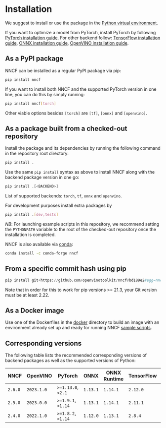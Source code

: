# Installation

We suggest to install or use the package in the [Python virtual environment](https://docs.python.org/3/tutorial/venv.html).

If you want to optimize a model from PyTorch, install PyTorch by following [PyTorch installation guide](https://pytorch.org/get-started/locally/#start-locally). For other backend follow: [TensorFlow installation guide](https://www.tensorflow.org/install/), [ONNX installation guide](https://onnxruntime.ai/docs/install/), [OpenVINO installation guide](https://docs.openvino.ai/latest/openvino_docs_install_guides_overview.html).

## As a PyPI package

NNCF can be installed as a regular PyPI package via pip:

```bash
pip install nncf
```

If you want to install both NNCF and the supported PyTorch version in one line, you can do this by simply running:

```bash
pip install nncf[torch]
```

Other viable options besides `[torch]` are `[tf]`, `[onnx]` and `[openvino]`.

## As a package built from a checked-out repository

Install the package and its dependencies by running the following command in the repository root directory:

```bash
pip install .
```

Use the same `pip install` syntax as above to install NNCF along with the backend package version in one go:

```bash
pip install .[<BACKEND>]
```

List of supported backends: `torch`, `tf`, `onnx` and `openvino`.

For development purposes install extra packages by

```bash
pip install .[dev,tests]
```

_NB_: For launching example scripts in this repository, we recommend setting the `PYTHONPATH` variable to the root of the checked-out repository once the installation is completed.

NNCF is also available via [conda](https://anaconda.org/conda-forge/nncf):

```bash
conda install -c conda-forge nncf
```

## From a specific commit hash using pip

```python
pip install git+https://github.com/openvinotoolkit/nncf@bd189e2#egg=nncf
```

Note that in order for this to work for pip versions >= 21.3, your Git version must be at least 2.22.

## As a Docker image

Use one of the Dockerfiles in the [docker](../docker) directory to build an image with an environment already set up and ready for running NNCF [sample scripts](../README.md#model-compression-samples).

## Corresponding versions

The following table lists the recommended corresponding versions of backend packages
as well as the supported versions of Python:

| NNCF    | OpenVINO   | PyTorch             | ONNX     | ONNX Runtime   | TensorFlow   | Python           |
| ------- | ---------- | ------------------- | -------- | -------------- | ------------ | ---------------- |
| `2.6.0` | `2023.1.0` | `>=1.13.0`, `<2.1`  | `1.13.1` | `1.14.1`       | `2.12.0`     | `>=3.7`, `<3.11` |
| `2.5.0` | `2023.0.0` | `>=1.9.1`, `<1.14`  | `1.13.1` | `1.14.1`       | `2.11.1`     | `>=3.7`, `<3.11` |
| `2.4.0` | `2022.1.0` | `>=1.8.2`, `<1.14`  | `1.12.0` | `1.13.1`       | `2.8.4`      | `>=3.7`, `<3.11` |
